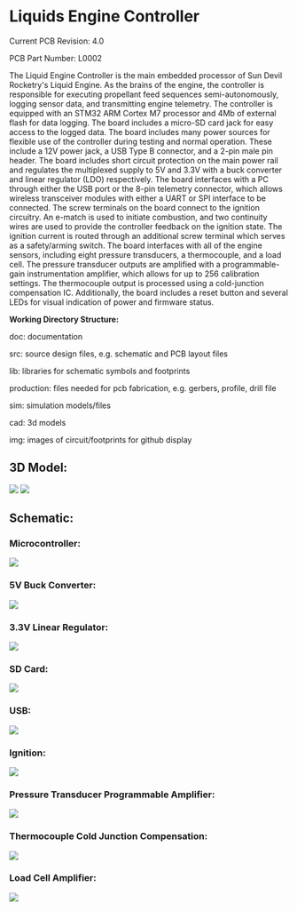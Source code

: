 <h1>Liquids Engine Controller</h1>

<p>Current PCB Revision: 4.0</p>
<p>PCB Part Number: L0002</p>

<p>The Liquid Engine Controller is the main embedded processor of Sun Devil Rocketry's Liquid Engine. As the brains of the engine, the controller is responsible for executing propellant feed sequences semi-autonomously, logging sensor data, and transmitting engine telemetry. The controller is equipped with an STM32 ARM Cortex M7 processor and 4Mb of external flash for data logging. The board includes a micro-SD card jack for easy access to the logged data. The board includes many power sources for flexible use of the controller during testing and normal operation. These include a 12V power jack, a USB Type B connector, and a 2-pin male pin header. The board includes short circuit protection on the main power rail and regulates the multiplexed supply to 5V and 3.3V with a buck converter and linear regulator (LDO) respectively. The board interfaces with a PC through either the USB port or the 8-pin telemetry connector, which allows wireless transceiver modules with either a UART or SPI interface to be connected. The screw terminals on the board connect to the ignition circuitry. An e-match is used to initiate combustion, and two continuity wires are used to provide the controller feedback on the ignition state. The ignition current is routed through an additional screw terminal which serves as a safety/arming switch. The board interfaces with all of the engine sensors, including eight pressure transducers, a thermocouple, and a load cell. The pressure transducer outputs are amplified with a programmable-gain instrumentation amplifier, which allows for up to 256 calibration settings. The thermocouple output is processed using a cold-junction compensation IC. Additionally, the board includes a reset button and several LEDs for visual indication of power and firmware status.
</p>

<p><b>Working Directory Structure:</b></p>

<p>
   doc: documentation
   
   src: source design files, e.g. schematic and PCB layout files

   lib: libraries for schematic symbols and footprints

   production: files needed for pcb fabrication, e.g. gerbers, profile, drill file

   sim: simulation models/files 

   cad: 3d models
  
   img: images of circuit/footprints for github display 
</p>

<h2>3D Model: </h2>

<img src="img/Engine-Controller-TOP.jpg">
<img src="img/Engine-Controller-BOTTOM.jpg">

<h2>Schematic: </h2>

<h3>Microcontroller:</h3>

<img src="img/MCU-Schematic-2.png">

<h3>5V Buck Converter: </h3>

<img src="img/Buck-Converter-Schematic.png">

<h3>3.3V Linear Regulator: </h3>

<img src="img/3V3-Schematic.png">

<h3>SD Card: </h3>

<img src="img/SDcard-Schematic.png">

<h3>USB: </h3>

<img src="img/USB-Schematic.png">

<h3>Ignition: </h3>

<img src="img/Ignition-Schematic.png">

<h3>Pressure Transducer Programmable Amplifier: </h3>

<img src="img/PT-Amplifier-Schematic.png">

<h3>Thermocouple Cold Junction Compensation: </h3>

<img src="img/Thermocouple-Schematic.png">

<h3>Load Cell Amplifier: </h3>

<img src="img/Load-Cell-Schematic.png">
